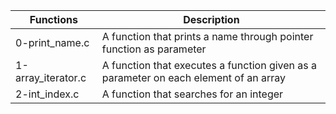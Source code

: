 | Functions | Description|
|-----------|--------------
| 0-print_name.c | A function that prints a name through pointer function as parameter |
| 1-array_iterator.c | A function that executes a function given as a parameter on each element of an array |
| 2-int_index.c | A function that searches for an integer |
